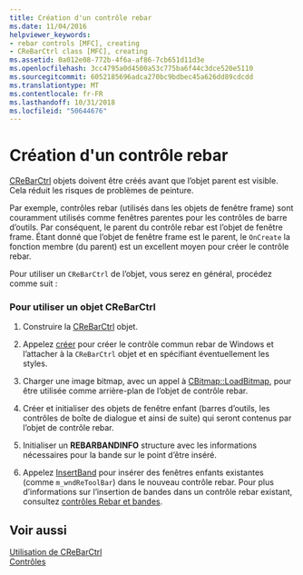 ```yaml
---
title: Création d'un contrôle rebar
ms.date: 11/04/2016
helpviewer_keywords:
- rebar controls [MFC], creating
- CReBarCtrl class [MFC], creating
ms.assetid: 0a012e08-772b-4f6a-af86-7cb651d11d3e
ms.openlocfilehash: 3cc4795a0d4500a53c775ba6f44c3dce520e5110
ms.sourcegitcommit: 6052185696adca270bc9bdbec45a626dd89cdcdd
ms.translationtype: MT
ms.contentlocale: fr-FR
ms.lasthandoff: 10/31/2018
ms.locfileid: "50644676"
---
```

# <a name="creating-a-rebar-control"></a>Création d'un contrôle rebar

[CReBarCtrl](../mfc/reference/crebarctrl-class.md) objets doivent être créés avant que l’objet parent est visible. Cela réduit les risques de problèmes de peinture.

Par exemple, contrôles rebar (utilisés dans les objets de fenêtre frame) sont couramment utilisés comme fenêtres parentes pour les contrôles de barre d’outils. Par conséquent, le parent du contrôle rebar est l’objet de fenêtre frame. Étant donné que l’objet de fenêtre frame est le parent, le `OnCreate` la fonction membre (du parent) est un excellent moyen pour créer le contrôle rebar.

Pour utiliser un `CReBarCtrl` de l’objet, vous serez en général, procédez comme suit :

### <a name="to-use-a-crebarctrl-object"></a>Pour utiliser un objet CReBarCtrl

1. Construire la [CReBarCtrl](../mfc/reference/crebarctrl-class.md) objet.

1. Appelez [créer](../mfc/reference/crebarctrl-class.md#create) pour créer le contrôle commun rebar de Windows et l’attacher à la `CReBarCtrl` objet et en spécifiant éventuellement les styles.

1. Charger une image bitmap, avec un appel à [CBitmap::LoadBitmap](../mfc/reference/cbitmap-class.md#loadbitmap), pour être utilisée comme arrière-plan de l’objet de contrôle rebar.

1. Créer et initialiser des objets de fenêtre enfant (barres d’outils, les contrôles de boîte de dialogue et ainsi de suite) qui seront contenus par l’objet de contrôle rebar.

1. Initialiser un **REBARBANDINFO** structure avec les informations nécessaires pour la bande sur le point d’être inséré.

1. Appelez [InsertBand](../mfc/reference/crebarctrl-class.md#insertband) pour insérer des fenêtres enfants existantes (comme `m_wndReToolBar`) dans le nouveau contrôle rebar. Pour plus d’informations sur l’insertion de bandes dans un contrôle rebar existant, consultez [contrôles Rebar et bandes](../mfc/rebar-controls-and-bands.md).

## <a name="see-also"></a>Voir aussi

[Utilisation de CReBarCtrl](../mfc/using-crebarctrl.md)<br/>
[Contrôles](../mfc/controls-mfc.md)

